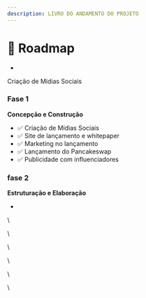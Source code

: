 ```yaml
---
description: LIVRO DO ANDAMENTO DO PROJETO
---
```


# 📖   Roadmap

*

Criação de Mídias Sociais

### Fase 1

**Concepção e Construção**

* ✅ Criação de Mídias Sociais
* ✅ Site de lançamento e whitepaper
* ✅ Marketing no lançamento
* ✅ Lançamento do Pancakeswap
* ✅ Publicidade com influenciadores

### **fase 2**

**Estruturação e Elaboração**

*

\


\


\




\


\


\
